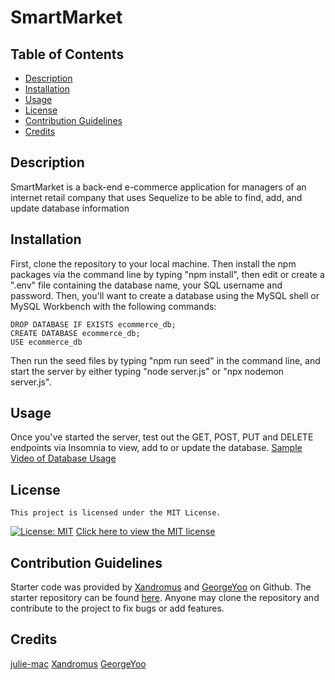 # SmartMarket

  ## Table of Contents
    
  - [Description](#description)
  - [Installation](#installation)
  - [Usage](#usage)
  - [License](#license)
  - [Contribution Guidelines](#contribution)
  - [Credits](#credits)
  
  
  ## Description

  SmartMarket is a back-end e-commerce application for managers of an internet retail company that uses Sequelize to be able to find, add, and update database information
  
  ## Installation
  
  First, clone the repository to your local machine. Then install the npm packages via the command line by typing "npm install", then edit or create a ".env" file containing the database name, your SQL username and password. Then, you'll want to create a database using the MySQL shell or MySQL Workbench with the following commands: 

    DROP DATABASE IF EXISTS ecommerce_db;
    CREATE DATABASE ecommerce_db;
    USE ecommerce_db

Then run the seed files by typing "npm run seed" in the command line, and start the server by either typing "node server.js" or "npx nodemon server.js".

  ## Usage
  
  Once you've started the server, test out the GET, POST, PUT and DELETE endpoints via Insomnia to view, add to or update the database.
 [Sample Video of Database Usage](https://github.com/julie-mac/SmartMarket/assets/123594716/8a34e486-134c-42be-8fd3-cddb2d30febb)

 
  ## License
    This project is licensed under the MIT License.
  [![License: MIT](https://img.shields.io/badge/License-MIT-yellow.svg)](https://opensource.org/licenses/MIT)
  [Click here to view the MIT license](https://opensource.org/license/mit/)
  
  ## Contribution Guidelines
  Starter code was provided by [Xandromus](https://github.com/Xandromus) and [GeorgeYoo](https://github.com/Georgeyoo) on Github. The starter repository can be found [here](https://github.com/coding-boot-camp/fantastic-umbrella).
  Anyone may clone the repository and contribute to the project to fix bugs or add features.

  ## Credits

  [julie-mac](https://github.com/julie-mac)
  [Xandromus](https://github.com/Xandromus)
  [GeorgeYoo](https://github.com/Georgeyoo)
